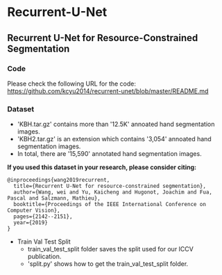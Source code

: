 # Recurrent-U-Net
## Recurrent U-Net for Resource-Constrained Segmentation

### Code
Please check the following URL for the code:
https://github.com/kcyu2014/recurrent-unet/blob/master/README.md

### Dataset
- 'KBH.tar.gz' contains more than '12.5K' annoated hand segmentation images.
- 'KBH2.tar.gz' is an extension which contains '3,054' annoated hand segmentation images.
- In total, there are '15,590' annotated hand segmentation images.

**If you used this dataset in your research, please consider citing:**

```
@inproceedings{wang2019recurrent,
  title={Recurrent U-Net for resource-constrained segmentation},
  author={Wang, wei and Yu, Kaicheng and Hugonot, Joachim and Fua, Pascal and Salzmann, Mathieu},
  booktitle={Proceedings of the IEEE International Conference on Computer Vision},
  pages={2142--2151},
  year={2019}
}
```

- Train Val Test Split
  - train_val_test_split folder saves the split used for our ICCV publication.
  - 'split.py' shows how to get the train_val_test_split folder.
